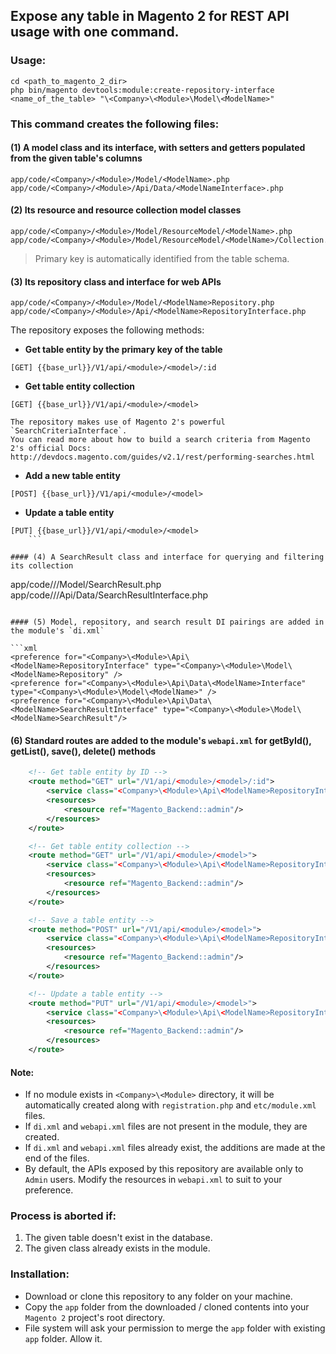 ## Expose any table in Magento 2 for REST API usage with one command.

### Usage:

```
cd <path_to_magento_2_dir>
php bin/magento devtools:module:create-repository-interface <name_of_the_table> "\<Company>\<Module>\Model\<ModelName>"
```

### This command creates the following files:

#### (1) A model class and its interface, with setters and getters populated from the given table's columns

```
app/code/<Company>/<Module>/Model/<ModelName>.php
app/code/<Company>/<Module>/Api/Data/<ModelNameInterface>.php
```

#### (2) Its resource and resource collection model classes

```
app/code/<Company>/<Module>/Model/ResourceModel/<ModelName>.php
app/code/<Company>/<Module>/Model/ResourceModel/<ModelName>/Collection.php
```

> Primary key is automatically identified from the table schema.

#### (3) Its repository class and interface for web APIs

```
app/code/<Company>/<Module>/Model/<ModelName>Repository.php
app/code/<Company>/<Module>/Api/<ModelName>RepositoryInterface.php
```

The repository exposes the following methods:

- __Get table entity by the primary key of the table__
```
[GET] {{base_url}}/V1/api/<module>/<model>/:id
```

- __Get table entity collection__
```
[GET] {{base_url}}/V1/api/<module>/<model>
```

    The repository makes use of Magento 2's powerful `SearchCriteriaInterface`.
    You can read more about how to build a search criteria from Magento 2's official Docs: http://devdocs.magento.com/guides/v2.1/rest/performing-searches.html

- __Add a new table entity__
```
[POST] {{base_url}}/V1/api/<module>/<model>
```

- __Update a table entity__
```
[PUT] {{base_url}}/V1/api/<module>/<model>
    ```

#### (4) A SearchResult class and interface for querying and filtering its collection

```
app/code/<Company>/<Module>/Model/<ModelName>SearchResult.php
app/code/<Company>/<Module>/Api/Data/<ModelName>SearchResultInterface.php
```

#### (5) Model, repository, and search result DI pairings are added in the module's `di.xml`

```xml
<preference for="<Company>\<Module>\Api\<ModelName>RepositoryInterface" type="<Company>\<Module>\Model\<ModelName>Repository" />
<preference for="<Company>\<Module>\Api\Data\<ModelName>Interface" type="<Company>\<Module>\Model\<ModelName>" />
<preference for="<Company>\<Module>\Api\Data\<ModelName>SearchResultInterface" type="<Company>\<Module>\Model\<ModelName>SearchResult"/>
```

#### (6) Standard routes are added to the module's `webapi.xml` for getById(), getList(), save(), delete() methods

```xml
    <!-- Get table entity by ID -->
    <route method="GET" url="/V1/api/<module>/<model>/:id">
        <service class="<Company>\<Module>\Api\<ModelName>RepositoryInterface" method="getById"/>
        <resources>
            <resource ref="Magento_Backend::admin"/>
        </resources>
    </route>

    <!-- Get table entity collection -->
    <route method="GET" url="/V1/api/<module>/<model>">
        <service class="<Company>\<Module>\Api\<ModelName>RepositoryInterface" method="getList"/>
        <resources>
            <resource ref="Magento_Backend::admin"/>
        </resources>
    </route>

    <!-- Save a table entity -->
    <route method="POST" url="/V1/api/<module>/<model>">
        <service class="<Company>\<Module>\Api\<ModelName>RepositoryInterface" method="save"/>
        <resources>
            <resource ref="Magento_Backend::admin"/>
        </resources>
    </route>

    <!-- Update a table entity -->
    <route method="PUT" url="/V1/api/<module>/<model>">
        <service class="<Company>\<Module>\Api\<ModelName>RepositoryInterface" method="save"/>
        <resources>
            <resource ref="Magento_Backend::admin"/>
        </resources>
    </route>
```

#### Note:

- If no module exists in `<Company>\<Module>` directory, it will be automatically created along with `registration.php` and `etc/module.xml` files.
- If `di.xml` and `webapi.xml` files are not present in the module, they are created.
- If `di.xml` and `webapi.xml` files already exist, the additions are made at the end of the files.
- By default, the APIs exposed by this repository are available only to `Admin` users. Modify the resources in `webapi.xml` to suit to your preference.

### Process is aborted if:

1. The given table doesn't exist in the database.
2. The given class already exists in the module.

### Installation:

- Download or clone this repository to any folder on your machine.
- Copy the `app` folder from the downloaded / cloned contents into your `Magento 2` project's root directory.
- File system will ask your permission to merge the `app` folder with existing `app` folder. Allow it.

